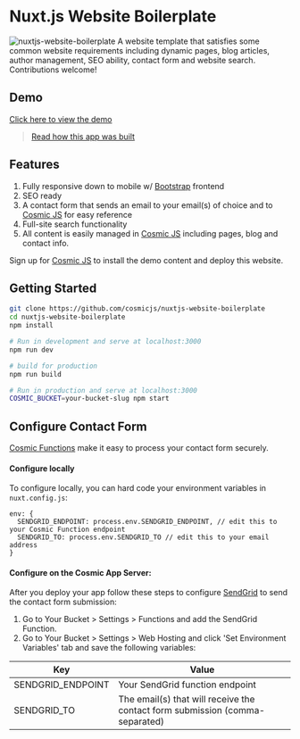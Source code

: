 # Nuxt.js Website Boilerplate

![nuxtjs-website-boilerplate](https://cosmic-s3.imgix.net/f761b6c0-31c3-11e8-b70e-833ed2e4b04d-nuxtjs-cosmicjs.jpg)
A website template that satisfies some common website requirements including dynamic pages, blog articles, author management, SEO ability, contact form and website search.  Contributions welcome!

## Demo
[Click here to view the demo](https://cosmicjs.com/apps/nuxtjs-website-boilerplate)

> [Read how this app was built](https://cosmicjs.com/articles/nuxtjs-website-boilerplate-jezdxaxb)

## Features
1. Fully responsive down to mobile w/ [Bootstrap](http://getbootstrap.com) frontend<br />
2. SEO ready<br />
3. A contact form that sends an email to your email(s) of choice and to [Cosmic JS](https://cosmicjs.com) for easy reference<br />
4. Full-site search functionality<br />
5. All content is easily managed in [Cosmic JS](https://cosmicjs.com) including pages, blog and contact info.

Sign up for [Cosmic JS](https://cosmicjs.com) to install the demo content and deploy this website.

## Getting Started

```bash
git clone https://github.com/cosmicjs/nuxtjs-website-boilerplate
cd nuxtjs-website-boilerplate
npm install

# Run in development and serve at localhost:3000
npm run dev

# build for production
npm run build

# Run in production and serve at localhost:3000
COSMIC_BUCKET=your-bucket-slug npm start
```


## Configure Contact Form
[Cosmic Functions](https://cosmicjs.com/docs/functions) make it easy to process your contact form securely.

#### Configure locally
To configure locally, you can hard code your environment variables in `nuxt.config.js`:
```
env: {
  SENDGRID_ENDPOINT: process.env.SENDGRID_ENDPOINT, // edit this to your Cosmic Function endpoint
  SENDGRID_TO: process.env.SENDGRID_TO // edit this to your email address
}
```

#### Configure on the Cosmic App Server:

After you deploy your app follow these steps to configure [SendGrid](https://www.sendgrid.com/) to send the contact form submission:
1. Go to Your Bucket > Settings > Functions and add the SendGrid Function.
2. Go to Your Bucket > Settings > Web Hosting and click 'Set Environment Variables' tab and save the following variables:

Key | Value
--- | ---
| SENDGRID_ENDPOINT     | Your SendGrid function endpoint
| SENDGRID_TO      | The email(s) that will receive the contact form submission (comma-separated)
